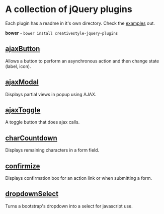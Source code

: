 # A collection of jQuery plugins

Each plugin has a readme in it's own directory.
Check the [examples](http://creativestyle.github.io/jquery-plugins/) out.

**bower** - `bower install creativestyle-jquery-plugins`

## [ajaxButton](ajaxButton/README.md)

Allows a button to perform an asynchronous action and then change state (label, icon).

## [ajaxModal](ajaxModal/README.md)

Displays partial views in popup using AJAX.

## [ajaxToggle](ajaxToggle/README.md)

A toggle button that does ajax calls.

## [charCountdown](charCountdown/README.md)

Displays remaining characters in a form field.

## [confirmize](confirmize/README.md)

Displays confirmation box for an action link or when 
submitting a form.

## [dropdownSelect](dropdownSelect/README.md)

Turns a bootstrap's dropdown into a select for javascript use.

